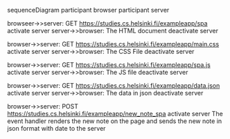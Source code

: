 sequenceDiagram
participant browser
participant server

browseer->>server: GET https://studies.cs.helsinki.fi/exampleapp/spa
activate server
server->>browser: The HTML document
deactivate server

browser->>server: GET https://studies.cs.helsinki.fi/exampleapp/main.css
activate server
server->>browser: The CSS File
deactivate server

browser->>server: GET https://studies.cs.helsinki.fi/exampleapp/spa.js
activate server
server->>browser: The JS file
deactivate server

browser->>server: GET https://studies.cs.helsinki.fi/exampleapp/data.json
activate server
server->>browser: The data in json
deactivate server

browser->>server: POST https://studies.cs.helsinki.fi/exampleapp/new_note_spa
activate server
The event handler renders the new note on the page and sends the new note in json format with date to the server